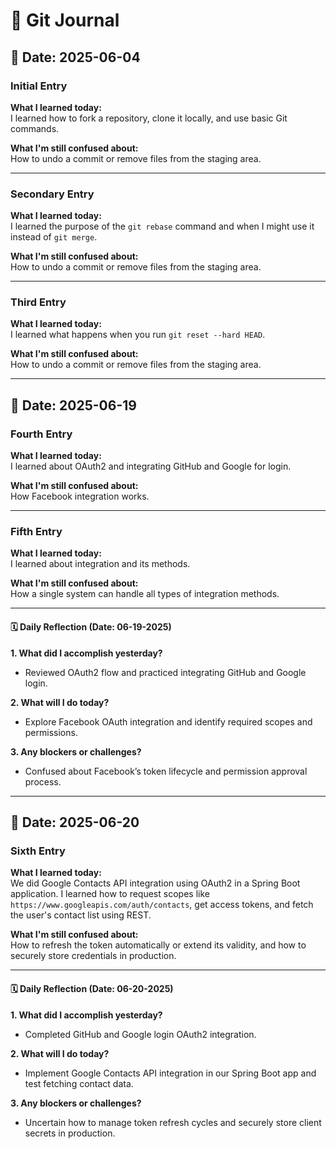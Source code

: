 # 📝 Git Journal

## 📅 Date: 2025-06-04

### **Initial Entry**
**What I learned today:**  
I learned how to fork a repository, clone it locally, and use basic Git commands.

**What I'm still confused about:**  
How to undo a commit or remove files from the staging area.

---

### **Secondary Entry**
**What I learned today:**  
I learned the purpose of the `git rebase` command and when I might use it instead of `git merge`.

**What I'm still confused about:**  
How to undo a commit or remove files from the staging area.

---

### **Third Entry**
**What I learned today:**  
I learned what happens when you run `git reset --hard HEAD`.

**What I'm still confused about:**  
How to undo a commit or remove files from the staging area.

---

## 📅 Date: 2025-06-19

### **Fourth Entry**
**What I learned today:**  
I learned about OAuth2 and integrating GitHub and Google for login.

**What I'm still confused about:**  
How Facebook integration works.

---

### **Fifth Entry**
**What I learned today:**  
I learned about integration and its methods.

**What I'm still confused about:**  
How a single system can handle all types of integration methods.

---

#### 🗓️ **Daily Reflection (Date: 06-19-2025)**  
**1. What did I accomplish yesterday?**  
- Reviewed OAuth2 flow and practiced integrating GitHub and Google login.

**2. What will I do today?**  
- Explore Facebook OAuth integration and identify required scopes and permissions.

**3. Any blockers or challenges?**  
- Confused about Facebook’s token lifecycle and permission approval process.

---

## 📅 Date: 2025-06-20

### **Sixth Entry**
**What I learned today:**  
We did Google Contacts API integration using OAuth2 in a Spring Boot application. I learned how to request scopes like `https://www.googleapis.com/auth/contacts`, get access tokens, and fetch the user's contact list using REST.

**What I'm still confused about:**  
How to refresh the token automatically or extend its validity, and how to securely store credentials in production.

---

#### 🗓️ **Daily Reflection (Date: 06-20-2025)**  
**1. What did I accomplish yesterday?**  
- Completed GitHub and Google login OAuth2 integration.

**2. What will I do today?**  
- Implement Google Contacts API integration in our Spring Boot app and test fetching contact data.

**3. Any blockers or challenges?**  
- Uncertain how to manage token refresh cycles and securely store client secrets in production.
